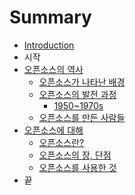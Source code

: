 # Summary

* [Introduction](README.md)
* 시작
* [오픈소스의 역사](c624-d508-c18c-c2a4-c758-c5ed-c0ac.md)
  * [오픈소스가 나타난 배경](c624-d508-c18c-c2a4-c758-c5ed-c0ac/c624-d508-c18c-c2a4-ac00-b098-d0c0-b09c-bc30-acbd.md)
  * [오픈소스의 발전 과정](c624-d508-c18c-c2a4-c758-c5ed-c0ac/c624-d508-c18c-c2a4-c758-bc1c-c804-acfc-c815.md)
    * [1950~1970s](c624-d508-c18c-c2a4-c758-c5ed-c0ac/c624-d508-c18c-c2a4-c758-bc1c-c804-acfc-c815/1950~1970s.md)
  * [오픈소스를 만든 사람들](c624-d508-c18c-c2a4-c758-c5ed-c0ac/c624-d508-c18c-c2a4-b97c-b9cc-b4e0-c0ac-b78c-b4e4.md)
* [오픈소스에 대해](c624-d508-c18c-c2a4-c5d0-b300-d574.md)
  * [오픈소스란?](c624-d508-c18c-c2a4-b7803f.md)
  * [오픈소스의 장, 단점](c624-d508-c18c-c2a4-c758-c7a52c-b2e8-c810.md)
  * [오픈소스를 사용한 것](c624-d508-c18c-c2a4-b97c-c0ac-c6a9-d55c-ac83.md)
* 끝

